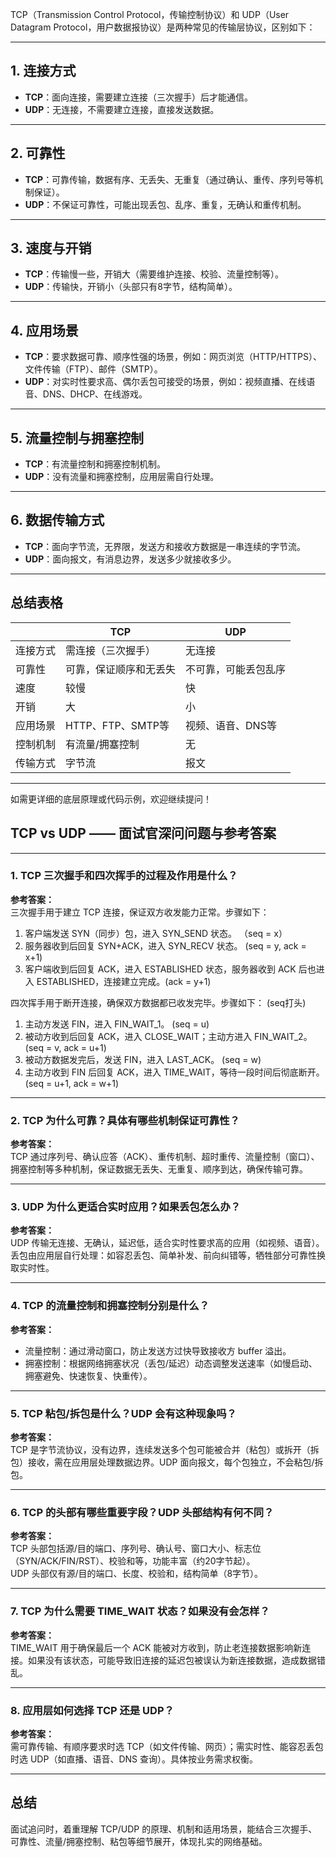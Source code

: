 TCP（Transmission Control Protocol，传输控制协议）和 UDP（User Datagram Protocol，用户数据报协议）是两种常见的传输层协议，区别如下：

---

## 1. 连接方式
- **TCP**：面向连接，需要建立连接（三次握手）后才能通信。
- **UDP**：无连接，不需要建立连接，直接发送数据。

---

## 2. 可靠性
- **TCP**：可靠传输，数据有序、无丢失、无重复（通过确认、重传、序列号等机制保证）。
- **UDP**：不保证可靠性，可能出现丢包、乱序、重复，无确认和重传机制。

---

## 3. 速度与开销
- **TCP**：传输慢一些，开销大（需要维护连接、校验、流量控制等）。
- **UDP**：传输快，开销小（头部只有8字节，结构简单）。

---

## 4. 应用场景
- **TCP**：要求数据可靠、顺序性强的场景，例如：网页浏览（HTTP/HTTPS）、文件传输（FTP）、邮件（SMTP）。
- **UDP**：对实时性要求高、偶尔丢包可接受的场景，例如：视频直播、在线语音、DNS、DHCP、在线游戏。

---

## 5. 流量控制与拥塞控制
- **TCP**：有流量控制和拥塞控制机制。
- **UDP**：没有流量和拥塞控制，应用层需自行处理。

---

## 6. 数据传输方式
- **TCP**：面向字节流，无界限，发送方和接收方数据是一串连续的字节流。
- **UDP**：面向报文，有消息边界，发送多少就接收多少。

---

## 总结表格

|          | TCP                    | UDP                  |
| -------- | ---------------------- | -------------------- |
| 连接方式 | 需连接（三次握手）     | 无连接               |
| 可靠性   | 可靠，保证顺序和无丢失 | 不可靠，可能丢包乱序 |
| 速度     | 较慢                   | 快                   |
| 开销     | 大                     | 小                   |
| 应用场景 | HTTP、FTP、SMTP等      | 视频、语音、DNS等    |
| 控制机制 | 有流量/拥塞控制        | 无                   |
| 传输方式 | 字节流                 | 报文                 |

---

如需更详细的底层原理或代码示例，欢迎继续提问！



## TCP vs UDP —— 面试官深问问题与参考答案

---

### 1. TCP 三次握手和四次挥手的过程及作用是什么？

**参考答案：**  
三次握手用于建立 TCP 连接，保证双方收发能力正常。步骤如下：  
1. 客户端发送 SYN（同步）包，进入 SYN_SEND 状态。  （seq = x）
2. 服务器收到后回复 SYN+ACK，进入 SYN_RECV 状态。  (seq = y, ack = x+1)
3. 客户端收到后回复 ACK，进入 ESTABLISHED 状态，服务器收到 ACK 后也进入 ESTABLISHED，连接建立完成。(ack = y+1)

四次挥手用于断开连接，确保双方数据都已收发完毕。步骤如下：  (seq打头)
1. 主动方发送 FIN，进入 FIN_WAIT_1。  (seq = u)
2. 被动方收到后回复 ACK，进入 CLOSE_WAIT；主动方进入 FIN_WAIT_2。  (seq = v, ack = u+1)
3. 被动方数据发完后，发送 FIN，进入 LAST_ACK。  (seq = w)
4. 主动方收到 FIN 后回复 ACK，进入 TIME_WAIT，等待一段时间后彻底断开。(seq = u+1, ack = w+1)

---

### 2. TCP 为什么可靠？具体有哪些机制保证可靠性？

**参考答案：**  
TCP 通过序列号、确认应答（ACK）、重传机制、超时重传、流量控制（窗口）、拥塞控制等多种机制，保证数据无丢失、无重复、顺序到达，确保传输可靠。

---

### 3. UDP 为什么更适合实时应用？如果丢包怎么办？

**参考答案：**  
UDP 传输无连接、无确认，延迟低，适合实时性要求高的应用（如视频、语音）。丢包由应用层自行处理：如容忍丢包、简单补发、前向纠错等，牺牲部分可靠性换取实时性。

---

### 4. TCP 的流量控制和拥塞控制分别是什么？

**参考答案：**  
- 流量控制：通过滑动窗口，防止发送方过快导致接收方 buffer 溢出。
- 拥塞控制：根据网络拥塞状况（丢包/延迟）动态调整发送速率（如慢启动、拥塞避免、快速恢复、快重传）。

---

### 5. TCP 粘包/拆包是什么？UDP 会有这种现象吗？

**参考答案：**  
TCP 是字节流协议，没有边界，连续发送多个包可能被合并（粘包）或拆开（拆包）接收，需在应用层处理数据边界。UDP 面向报文，每个包独立，不会粘包/拆包。

---

### 6. TCP 的头部有哪些重要字段？UDP 头部结构有何不同？

**参考答案：**  
TCP 头部包括源/目的端口、序列号、确认号、窗口大小、标志位（SYN/ACK/FIN/RST）、校验和等，功能丰富（约20字节起）。  
UDP 头部仅有源/目的端口、长度、校验和，结构简单（8字节）。

---

### 7. TCP 为什么需要 TIME_WAIT 状态？如果没有会怎样？

**参考答案：**  
TIME_WAIT 用于确保最后一个 ACK 能被对方收到，防止老连接数据影响新连接。如果没有该状态，可能导致旧连接的延迟包被误认为新连接数据，造成数据错乱。

---

### 8. 应用层如何选择 TCP 还是 UDP？

**参考答案：**  
需可靠传输、有顺序要求时选 TCP（如文件传输、网页）；需实时性、能容忍丢包时选 UDP（如直播、语音、DNS 查询）。具体按业务需求权衡。

---

## 总结

面试追问时，着重理解 TCP/UDP 的原理、机制和适用场景，能结合三次握手、可靠性、流量/拥塞控制、粘包等细节展开，体现扎实的网络基础。